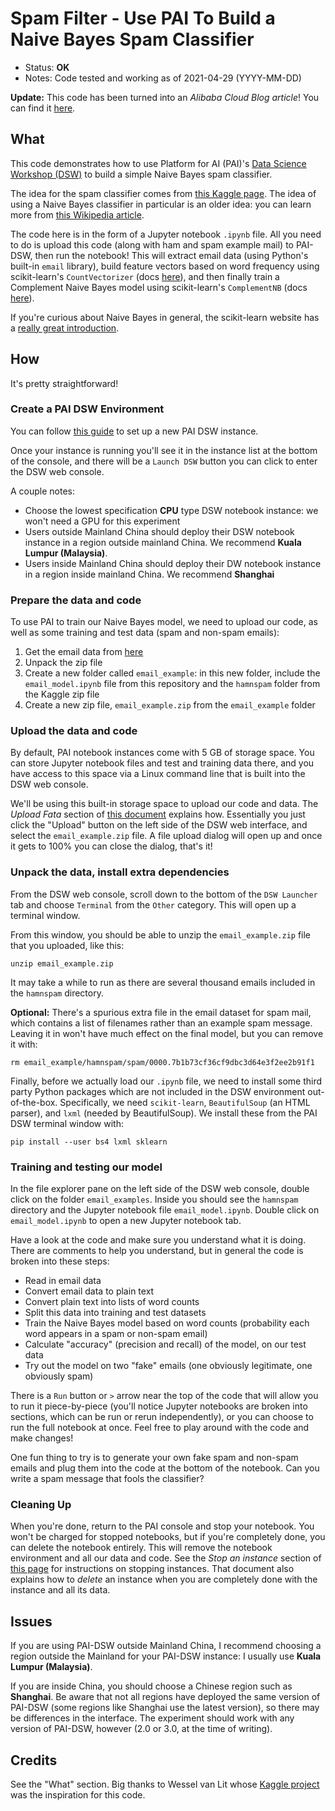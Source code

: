 # Spam Filter - Use PAI To Build a Naive Bayes Spam Classifier

- Status: **OK**
- Notes: Code tested and working as of 2021-04-29 (YYYY-MM-DD)

**Update:** This code has been turned into an *Alibaba Cloud Blog article*! You can find it [here](https://www.alibabacloud.com/blog/596462).

## What

This code demonstrates how to use Platform for AI (PAI)'s [Data Science Workshop (DSW)](https://www.alibabacloud.com/help/doc-detail/194831.htm) to build a simple Naive Bayes spam classifier.

The idea for the spam classifier comes from [this Kaggle page](https://www.kaggle.com/veleon/ham-and-spam-dataset). The idea of using a Naive Bayes classifier in particular is an older idea: you can learn more from [this Wikipedia article](https://en.wikipedia.org/wiki/Naive_Bayes_spam_filtering). 

The code here is in the form of a Jupyter notebook `.ipynb` file. All you need to do is upload this code (along with ham and spam example mail) to PAI-DSW, then run the notebook! This will extract email data (using Python's built-in `email` library), build feature vectors based on word frequency using scikit-learn's `CountVectorizer` (docs [here](https://scikit-learn.org/stable/modules/generated/sklearn.feature_extraction.text.CountVectorizer.html)), and then finally train a Complement Naive Bayes model using scikit-learn's `ComplementNB` (docs [here](https://scikit-learn.org/stable/modules/generated/sklearn.naive_bayes.ComplementNB.html#sklearn.naive_bayes.ComplementNB)).

If you're curious about Naive Bayes in general, the scikit-learn website has a [really great introduction](https://scikit-learn.org/stable/modules/naive_bayes.html#complement-naive-bayes). 

## How

It's pretty straightforward!

### Create a PAI DSW Environment

You can follow [this guide](https://www.alibabacloud.com/help/doc-detail/163684.htm) to set up a new PAI DSW instance.

Once your instance is running you'll see it in the instance list at the bottom of the console, and there will be a `Launch DSW` button you can click to enter the DSW web console. 

A couple notes:

- Choose the lowest specification **CPU** type DSW notebook instance: we won't need a GPU for this experiment
- Users outside Mainland China should deploy their DSW notebook instance in a region outside mainland China. We recommend **Kuala Lumpur (Malaysia)**.
- Users inside Mainland China should deploy their DW notebook instance in a region inside mainland China. We recommend **Shanghai**

### Prepare the data and code

To use PAI to train our Naive Bayes model, we need to upload our code, as well as some training and test data (spam and non-spam emails):

1. Get the email data from [here](https://www.kaggle.com/veleon/ham-and-spam-dataset/download)
2. Unpack the zip file
3. Create a new folder called `email_example`: in this new folder, include the `email_model.ipynb` file from this repository and the `hamnspam` folder from the Kaggle zip file
4. Create a new zip file, `email_example.zip` from the `email_example` folder

### Upload the data and code

By default, PAI notebook instances come with 5 GB of storage space. You can store Jupyter notebook files and test and training data there, and you have access to this space via a Linux command line that is built into the DSW web console. 

We'll be using this built-in storage space to upload our code and data. The *Upload Fata* section of [this document](https://www.alibabacloud.com/help/doc-detail/154119.htm) explains how. Essentially you just click the "Upload" button on the left side of the DSW web interface, and select the `email_example.zip` file. A file upload dialog will open up and once it gets to 100% you can close the dialog, that's it! 

### Unpack the data, install extra dependencies

From the DSW web console, scroll down to the bottom of the `DSW Launcher` tab and choose `Terminal` from the `Other` category. This will open up a terminal window.

From this window, you should be able to unzip the `email_example.zip` file that you uploaded, like this:

```
unzip email_example.zip
```

It may take a while to run as there are several thousand emails included in the `hamnspam` directory.

**Optional:** There's a spurious extra file in the email dataset for spam mail, which contains a list of filenames rather than an example spam message. Leaving it in won't have much effect on the final model, but you can remove it with:

```
rm email_example/hamnspam/spam/0000.7b1b73cf36cf9dbc3d64e3f2ee2b91f1
```

Finally, before we actually load our `.ipynb` file, we need to install some third party Python packages which are not included in the DSW environment out-of-the-box. Specifically, we need `scikit-learn`, `BeautifulSoup` (an HTML parser), and `lxml` (needed by BeautifulSoup). We install these from the PAI DSW terminal window with:

```
pip install --user bs4 lxml sklearn
```

### Training and testing our model

In the file explorer pane on the left side of the DSW web console, double click on the folder `email_examples`. Inside you should see the `hamnspam` directory and the Jupyter notebook file `email_model.ipynb`. Double click on `email_model.ipynb` to open a new Jupyter notebook tab. 

Have a look at the code and make sure you understand what it is doing. There are comments to help you understand, but in general the code is broken into these steps:

- Read in email data
- Convert email data to plain text
- Convert plain text into lists of word counts
- Split this data into training and test datasets
- Train the Naive Bayes model based on word counts (probability each word appears in a spam or non-spam email)
- Calculate "accuracy" (precision and recall) of the model, on our test data
- Try out the model on two "fake" emails (one obviously legitimate, one obviously spam)

There is a `Run` button or `>` arrow near the top of the code that will allow you to run it piece-by-piece (you'll notice Jupyter notebooks are broken into sections, which can be run or rerun independently), or you can choose to run the full notebook at once. Feel free to play around with the code and make changes! 

One fun thing to try is to generate your own fake spam and non-spam emails and plug them into the code at the bottom of the notebook. Can you write a spam message that fools the classifier? 

### Cleaning Up

When you're done, return to the PAI console and stop your notebook. You won't be charged for stopped notebooks, but if you're completely done, you can delete the notebook entirely. This will remove the notebook environment and all our data and code. See the *Stop an instance* section of [this page](https://www.alibabacloud.com/help/doc-detail/154021.htm) for instructions on stopping instances. That document also explains how to *delete* an instance when you are completely done with the instance and all its data.

## Issues

If you are using PAI-DSW outside Mainland China, I recommend choosing a region outside the Mainland for your PAI-DSW instance: I usually use **Kuala Lumpur (Malaysia)**.

If you are inside China, you should choose a Chinese region such as **Shanghai**. Be aware that not all regions have deployed the same version of PAI-DSW (some regions like Shanghai use the latest version), so there may be differences in the interface. The experiment should work with any version of PAI-DSW, however (2.0 or 3.0, at the time of writing).

## Credits

See the "What" section. Big thanks to Wessel van Lit whose [Kaggle project](https://www.kaggle.com/veleon/ham-and-spam-dataset) was the inspiration for this code. 

